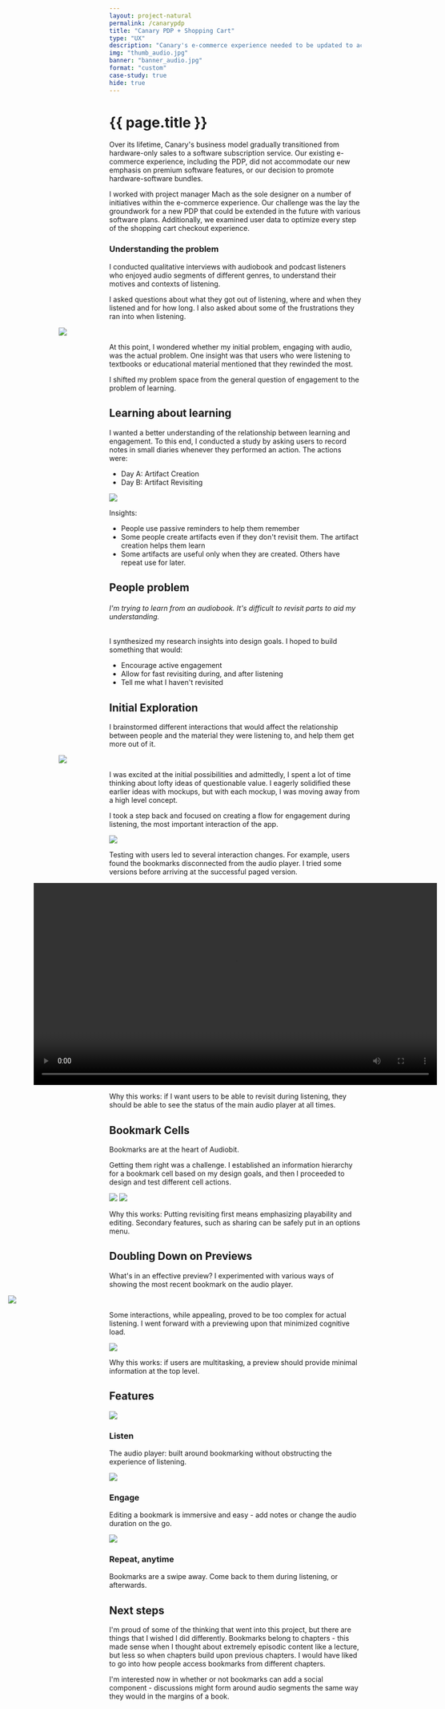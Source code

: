 ```yaml
---
layout: project-natural
permalink: /canarypdp
title: "Canary PDP + Shopping Cart"
type: "UX"
description: "Canary's e-commerce experience needed to be updated to accomodate its "
img: "thumb_audio.jpg"
banner: "banner_audio.jpg"
format: "custom"
case-study: true
hide: true
---
```


<div class="pv5 cf">
<div class="w-100">
<h1 class="fw7 f1 tc w-100 mt2 mb3 font-primary font-dark lh-title">{{ page.title }}</h1>
</div>
</div>

<div class="mhn2" style="
    margin-left: -20%;
    margin-right: -20% style="background-image: url(/assets/img/canarypdp/test.jpg);"></div>
</div>



Over its lifetime, Canary's business model gradually transitioned from hardware-only sales to  a software subscription service. Our existing e-commerce experience, including the PDP, did not accommodate our new emphasis on premium software features, or our decision to promote hardware-software bundles.

I worked with project manager Mach as the sole designer on a number of initiatives within the e-commerce experience. Our challenge was the lay the groundwork for a new PDP that could be extended in the future with various software plans. Additionally, we examined user data to optimize every step of the shopping cart checkout experience.



### Understanding the problem

I conducted qualitative interviews with audiobook and podcast listeners who enjoyed audio segments of different genres, to understand their motives and contexts of listening.

I asked questions about what they got out of listening, where and when they listened and for how long. I also asked about some of the frustrations they ran into when listening.

<div class="mhn2" style="
    margin-left: -20%;
    margin-right: -20%;
"><img src="{{site.baseurl}}/assets/img/audio/insights.png"></div>

At this point, I wondered whether my initial problem, engaging with audio, was the actual problem. One insight was that users who were listening to textbooks or educational material mentioned that they rewinded the most.

I shifted my problem space from the general question of engagement to the problem of learning.

## Learning about learning

I wanted a better understanding of the relationship between learning and engagement. To this end, I conducted a study by asking users to record notes in small diaries whenever they performed an action. The actions were:

- Day A: Artifact Creation
- Day B: Artifact Revisiting

![]({{site.baseurl}}/assets/img/audio/stickies2.jpg)

Insights:
- People use passive reminders to help them remember
- Some people create artifacts even if they don't revisit them. The artifact creation helps them learn
- Some artifacts are useful only when they are created. Others have repeat use for later.

## People problem

###### I'm trying to learn from an audiobook. It's difficult to revisit parts to aid my understanding.

I synthesized my research insights into design goals. I hoped to build something that would:
- Encourage active engagement
- Allow for fast revisiting during, and after listening
- Tell me what I haven't revisited

## Initial Exploration
I brainstormed different interactions that would affect the relationship between people and the material they were listening to, and help them get more out of it.

<div class="mhn2" style="
    margin-left: -20%;
    margin-right: -20%;
"><img src="{{site.baseurl}}/assets/img/audio/iterations.png"></div>

I was excited at the initial possibilities and admittedly, I spent a lot of time thinking about lofty ideas of questionable value. I eagerly solidified these earlier ideas with mockups, but with each mockup, I was moving away from a high level concept.

I took a step back and focused on creating a flow for engagement during listening, the most important interaction of the app.

<img src="{{site.baseurl}}/assets/img/audio/pass_1.png">

Testing with users led to several interaction changes. For example, users found the bookmarks disconnected from the audio player. I tried some versions before arriving at the successful paged version.

<div style="margin-left: -30%; margin-right: -30%;">


<video loop width="100%" name="Demo" src="{{site.baseurl}}/assets/img/audio/paged_demo.mp4" autoplay="autoplay"></video>
</div>

Why this works: if I want users to be able to revisit during listening, they should be able to see the status of the main audio player at all times.

## Bookmark Cells
Bookmarks are at the heart of Audiobit.

Getting them right was a challenge. I established an information hierarchy for a bookmark cell based on my design goals, and then I proceeded to design and test different cell actions.

<img src="{{site.baseurl}}/assets/img/audio/bookmarking_iterations.png">



<img src="{{site.baseurl}}/assets/img/audio/bookmarking_actions.png">

Why this works: Putting revisiting first means emphasizing playability and editing. Secondary features, such as sharing can be safely put in an options menu.


## Doubling Down on Previews

What's in an effective preview? I experimented with various ways of showing the most recent bookmark on the audio player.

<div style="
    margin-left: -40%;
    margin-right: -40%;
"><img src="{{site.baseurl}}/assets/img/audio/player_iterations.png"></div>

Some interactions, while appealing, proved to be too complex for actual listening. I went forward with a previewing upon that minimized cognitive load.

![]({{site.baseurl}}/assets/img/audio/previewing.png)

Why this works: if users are multitasking, a preview should provide minimal information at the top level.

## Features
![]({{site.baseurl}}/assets/img/audio/feature_1.jpg)

### Listen
The audio player: built around bookmarking without obstructing the experience of listening.

![]({{site.baseurl}}/assets/img/audio/feature_2.jpg)

### Engage
Editing a bookmark is immersive and easy - add notes or change the audio duration on the go.

![]({{site.baseurl}}/assets/img/audio/feature_3.jpg)

### Repeat, anytime
Bookmarks are a swipe away. Come back to them during listening, or afterwards.

## Next steps
I'm proud of some of the thinking that went into this project, but there are things that I wished I did differently. Bookmarks belong to chapters - this made sense when I thought about extremely episodic content like a lecture, but less so when chapters build upon previous chapters. I would have liked to go into how people access bookmarks from different chapters.

I'm interested now in whether or not bookmarks can add a social component - discussions might form around audio segments the same way they would in the margins of a book.

